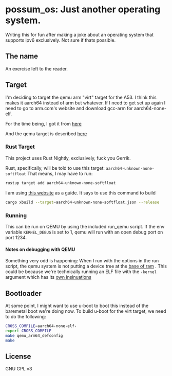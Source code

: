 # possum_os: Just another operating system.
Writing this for fun after making a joke about an operating system that
supports ipv6 exclusively. Not sure if thats possible.

## The name
An exercise left to the reader.

## Target
I'm deciding to target the qemu arm "virt" target for the A53. I think this
makes it aarch64 instead of arm but whatever. If I need to get set up again I
need to go to arm.com's website and download gcc-arm for aarch64-none-elf.

For the time being, I got it from [here](https://developer.arm.com/downloads/-/gnu-a)

And the qemu target is described [here](https://qemu.readthedocs.io/en/latest/system/arm/virt.html)

### Rust Target
This project uses Rust Nightly, exclusively, fuck you Gerrik.

Rust, specifically, will be told to use this target: `aarch64-unknown-none-softfloat`
That means, I may have to run:
```bash
rustup target add aarch64-unknown-none-softfloat
```

I am using [this website](https://lowenware.com/blog/aarch64-bare-metal-program-in-rust/)
as a guide. It says to use this command to build

```bash
cargo xbuild --target=aarch64-unknown-none-softfloat.json --release
```

### Running
This can be run on QEMU by using the included run_qemu script. If the env variable
`KERNEL_DEBUG` is set to 1, qemu will run with an open debug port on port 1234.

#### Notes on debugging with QEMU
Something very odd is happening: When I run with the options in the run script, the
qemu system is not putting a device tree at the [base of ram](https://www.qemu.org/docs/master/system/arm/virt.html#hardware-configuration-information-for-bare-metal-programming)
. This could be because we're technically running an ELF file with the `-kernel`
argument which has its [own insinuations](https://stackoverflow.com/questions/58420670/qemu-bios-vs-kernel-vs-device-loader-file)

## Bootloader
At some point, I might want to use u-boot to boot this instead of the baremetal boot
we're doing now. To build u-boot for the virt target, we need to do the following:
```bash
CROSS_COMPILE=aarch64-none-elf-
export CROSS_COMPILE
make qemu_arm64_defconfig
make
```

## License
GNU GPL v3